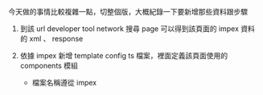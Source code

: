 今天做的事情比較複雜一點，切整個版，大概紀錄一下要新增那些資料跟步驟

1. 到該 url developer tool network 搜尋 page 可以得到該頁面的 impex 資料的 xml 、 response

2. 依據 impex 新增 template config ts 檔案，裡面定義該頁面使用的 components 模組
   * 檔案名稱遵從 impex <template> 欄位
   * slot 需添加 impex 內所有 contentSlot <position> 此資料影響 UI 排版次序
   * commonSlot 包含共用 slot ex. sitelogo sitelanguage

3. 將上述新增的 ts 檔案路徑綁定到 index.ts 共同匯出給 page-layout.config.ts 使用
4. 將上述新增的 ts 檔案元件匯入新增綁定到 page-layout.config.ts
5. 將上述新增的 ts 檔案元件匯入新增綁定到 template-style-config.ts
6. 頁面 scss 檔名參考 e2-promotion-multiple-brand-page.scss 新增到指定位置 assets\scss\pages
7. 將 scss 路徑添加到 group\projects\pnshk\src\assets\scss\components\slot\_index.scss
8. 將 scss 路徑添加到 angular.json
9. component 分為 ( 全新 pns_fronted? / 共用 )
   * 新增共用 component 首先搜尋該元件的 module typecode 確認名稱是否跟 impex 相同
   * 透過 module 內的 ConfigModule.withConfig 去串接元件，如果是新的 module 需到 gl-dev-migrate.module.ts 註冊
  

## 修改

---

D:\Desk\Cases\Zilu\Case\group\Project\angular.json

"styles": [
              {
                "input": "projects/pnshk/src/assets/scss/pages/e2-food-angel-page.scss",
                "bundleName": "e2-food-angel-page",
                "inject": false
              }
          ]

---

D:\Desk\Cases\Zilu\Case\group\Project\projects\pnshk\src\app\modules\gl-dev-migrate.module.ts

import { PnsAccountOrderHistoryDetailModule } from '../../components/account/pns-account-order-history-detail/pns-account-order-history-detail.module';
import { PnsAccountOrderHistoryEnquiryModule } from '../../components/account/pns-account-order-history-enquiry/pns-account-order-history-enquiry.module';
import { PnsAccountOrderHistoryReviewModule } from '../../components/account/pns-account-order-history-review/pns-account-order-history-review.module';
import { PnsEstampDescriptionModule } from '../../components/account/pns-estamp-description/pns-estamp-description.module';
import { PnsEstampRedemptionProductsModule } from '../../components/account/pns-estamp-redemption-products/pns-estamp-redemption-products.module';
import { PnsEstampTitleModule } from '../../components/account/pns-estamp-title/pns-estamp-title.module';
import { PnsOrderTitleModule } from '../../components/account/pns-order-title/pns-order-title.module';
import { PnsRecentOrderModule } from '../../components/account/pns-recent-order/pns-recent-order.module';
import { E2BundlePageModule } from '../../components/bundle/e2-bundle-page/e2-bundle-page.module';
import { PnsShareShoppingListModule } from '../../components/cart/pns-share-shopping-list/pns-share-shopping-list.module';
import { PnsFaqContentModule } from '../../components/cms/pns-faq-content/pns-faq-content.module';
import { PnsFaqTitleModule } from '../../components/cms/pns-faq-title/pns-faq-title.module';
import { PnsProductCategoryModule } from '../../components/cms/pns-product-category/pns-product-category.module';
import { PnsHotPotSummerModule } from '../../components/homepage/pns-hot-pot-summer/pns-hot-pot-summer.module';
import { PnsPromoCategoryTabModule } from '../../components/homepage/pns-promo-category-tab/pns-promo-category-tab.module';
import { PnsPromotionBannerModule } from '../../components/homepage/pns-promotion-banner/pns-promotion-banner.module';
import { PnsPromotionProductModule } from '../../components/homepage/pns-promotion-product/pns-promotion-product.module';
import { PnsAlertNotifyMeModule } from '../../components/other/pns-alert-notify-me/pns-alert-notify-me.module';
import { PnsHelpFaqModule } from '../../components/other/pns-help-faq/pns-help-faq.module';
import { PnsStaticMenuModule } from '../../components/other/pns-static-menu/pns-static-menu.module';
import { PnsBrandLogoModule } from '../../components/product/pns-brand-logo/pns-brand-logo.module';
import { PnsPromotionDetailsModule } from '../../components/product/pns-promotion-details/pns-promotion-details.module';

imports: [
PnsHelpFaqModule,
]

---

D:\Desk\Cases\Zilu\Case\group\Project\projects\pnshk\src\app\page-layout\page-layout.config.ts

import {
  FoodAngelPageConfig,
} from './page-template';

layoutSlots: {
      ...FoodAngelPageConfig,
}

---

D:\Desk\Cases\Zilu\Case\group\Project\projects\pnshk\src\app\page-layout\template-style-config.ts

export const templateStyle = {
  e2EstampCampaignRedemptionProductPageTemplate:'e2-estamp-campaignredemption-product-page',
  e2FoodAngelPageTemplate: 'e2-food-angel-page',
}

---

D:\Desk\Cases\Zilu\Case\group\Project\projects\pnshk\src\app\page-layout\page-template\index.ts

export * from './e2-new-account-review-by-token-page.config';

---

## 新增

D:\Desk\Cases\Zilu\Case\group\Project\projects\pnshk\src\app\page-layout\page-template\e2-food-angel-page.config.ts

import { LayoutSlotConfig } from '@spartacus/storefront';
import { commonSlots } from './shared/common-slots.config';

export const FoodAngelPageConfig: LayoutSlotConfig = {
  e2FoodAngelPageTemplate: {
    ...commonSlots,
    md: {
      slots: [
        'FoodAngelTopBanner',
        'FoodAngelIntroduction',
        'FoodAngelCategoryList',
        'FoodAngelEvent',
        'FoodAngelPastEvent',
        'FoodAngelFaq',
        'FoodAngelMachine',
        'FoodAngelTandC',
      ],
    },
    xs: {
      slots: [
        'FoodAngelTopBanner',
        'FoodAngelIntroduction',
        'FoodAngelCategoryList',
        'FoodAngelEvent',
        'FoodAngelPastEvent',
        'FoodAngelFaq',
        'FoodAngelMachine',
        'FoodAngelTandC',
      ],
    },
  },
};

---

D:\Desk\Cases\Zilu\Case\group\Project\projects\pnshk\src\assets\img\pns-help-faq-arrow.svg

<svg width="20" height="15" viewBox="0 0 20 15" fill="none" xmlns="http://www.w3.org/2000/svg">
    <path d="m10 4.512 7.561 9.262c.558.684 1.463.684 2.02 0 .559-.683.559-1.791 0-2.475L11.012.8C10.451.116 9.547.116 8.99.8L.418 11.3c-.557.684-.557 1.792 0 2.475.558.684 1.463.684 2.02 0L10 4.512z" fill="#80C341"/>
</svg>

---

D:\Desk\Cases\Zilu\Case\group\Project\projects\pnshk\src\assets\scss\pages\e2-food-angel-page.scss

@import '../general';

.e2FoodAngelPageTemplate {
  @extend %pnsFoodAngelTandC !optional;
  @extend %pnsFoodAngelTopBanner !optional;
  @extend %pnsFoodAngelEvent !optional;
  @extend %pnsFoodAngelPastEvent !optional;
  @extend %pnsFoodAngelIntroduction !optional;
  @extend %pnsFoodAngelFaq !optional;
  @extend %pnsFoodAngelCategoryList !optional;
  @extend %pnsFoodAngelMachine !optional;
  @include showTemplate;

  background-color: #faf8f1;
  clear: both;
  min-width: 100%;
  .FoodAngelTopBanner {
    img {
      position: absolute;
      top: 0;
      left: 0;
      width: 100%;
    }
    @media (max-width: 600px) {
      img {
        margin-left: -250px;
        min-width: 230%;
        overflow: hidden;
      }
    }
  }
  .FoodAngelIntroduction,
  .FoodAngelCategoryList,
  .FoodAngelEvent,
  .FoodAngelPastEvent,
  .FoodAngelFaq,
  .FoodAngelMachine,
  .FoodAngelTandC {
    width: 100%;
    max-width: 1280px;
    padding: 0 90px;
    margin: 0 auto;
    display: grid;
    margin-top: 60px;
    @include breakpoint(sm-max) {
      padding: 0 10px;
    }
  }
  .FoodAngelIntroduction {
    margin-top: 500px;
    img {
      display: block;
      margin: 0 auto;
    }
    div {
      margin-top: 20px;
      font-family: PingFangHK;
      font-size: 16px;
      line-height: 1.8;
      letter-spacing: 2px;
      text-align: center;
      color: #434542;
    }
    @media (max-width: 600px) {
      margin-top: 300px;
    }
  }

  .FoodAngelPastEvent {
    margin-top: 60px;
    img {
      margin-top: 60px;
      display: block;
      margin: 0 auto;
    }
    div {
      margin-top: 20px;
      font-family: PingFangHK;
      font-size: 16px;
      line-height: 1.8;
      letter-spacing: 2px;
      text-align: center;
      color: #434542;
    }
  }
  @media (max-width: 600px) {
    .FoodAngelCategoryList {
      display: grid;
      flex-wrap: wrap;
      grid-template-columns: 160px 160px;

      e2-banner:nth-child(2),
      e2-banner:nth-child(6) {
        img {
          position: relative;
          top: 30px;
        }
      }
      e2-banner {
        width: 148.2px;
        height: 106.7px;
        border-radius: 100px;
        margin-top: 80px;
        background-color: hsl(91, 52%, 51%, 0.1);
        a {
          text-decoration: none;
          position: relative;
          bottom: 20px;
          img {
            width: 122.5px;
            height: 122.5px;
            margin-left: 30px;
            position: relative;
            top: 6px;
          }
          p {
            padding-top: 5px;
            height: 40px;
            width: 150px;
            font-size: 16px;
            text-align: center;
            border-radius: 33px;
            background-color: #fff;
            color: #80c341;
          }
        }
      }
    }
  }
  @media (min-width: 600px) {
    .FoodAngelCategoryList {
      display: flex;
      flex-wrap: wrap;
      justify-content: space-around;
      e2-banner:nth-child(2),
      e2-banner:nth-child(6) {
        img {
          position: relative;
          top: 50px;
        }
      }
      e2-banner {
        padding: 15px;
        a {
          text-decoration: none;
          img {
            position: relative;
            top: 10px;
            width: 200px;
            height: 200px;
          }
          p {
            padding-top: 5px;
            bottom: 10px;
            font-size: 24px;
            text-align: center;
            border-radius: 33px;
            background-color: #fff;
            height: 40px;
            width: 200px;
            color: #80c341;
          }
        }
      }
    }
  }
  @media (max-width: 600px) {
    .FoodAngelFaq {
      margin-top: 60px;
      padding-bottom: 30px;

      e2-media {
        img {
          display: block;
          margin: 0;
        }
      }
      pns-help-faq {
        width: 330px;
        height: auto;
        background-color: #fff;
        justify-content: space-between;
        align-items: center;
        margin-top: 30px;
        font-family: PingFangHK;
        border-radius: 20px;
        padding: 20px;
        box-shadow: 0 0 20px 0 rgba(0, 0, 0, 0.1);
        .faq-item {
          cursor: pointer;
          color: #80c341;
          font-size: 20px;
          font-weight: 600;
          letter-spacing: 2px;
          border-radius: 20px;
          .arrow-down {
            transform: rotate(180deg);
          }
          img {
            float: right;
            position: relative;
            bottom: 20px;
          }
        }
        .faq-response {
          display: flex;
          flex-direction: row;
          padding-top: 16px;
          .content {
            font-size: 16px;
            line-height: 1.8;
            letter-spacing: 2px;
            text-align: left;
            color: #979797;
            width: 320px;
            height: 580px;
          }
          .logo {
            display: none;
          }
        }
      }
    }
  }

  @media (min-width: 600px) {
    .FoodAngelFaq {
      margin-top: 60px;
      padding-bottom: 30px;

      e2-media {
        img {
          display: block;
          margin: 0 auto;
        }
      }

      pns-help-faq {
        width: 980px;
        height: auto;
        background-color: #fff;
        justify-content: space-between;
        align-items: center;
        margin-top: 30px;
        font-family: PingFangHK;
        border-radius: 20px;
        padding: 20px;
        box-shadow: 0 0 20px 0 rgba(0, 0, 0, 0.1);
        .faq-item {
          cursor: pointer;
          color: #80c341;
          font-size: 24px;
          font-weight: 600;
          letter-spacing: 2px;
          border-radius: 20px;
          .arrow-down {
            transform: rotate(180deg);
          }
          img {
            float: right;
            position: relative;
            bottom: 25px;
          }
        }

        .faq-response {
          display: flex;
          flex-direction: row;
          padding-top: 16px;
          .content {
            font-size: 14px;
            line-height: 1.8;
            letter-spacing: 2px;
            text-align: left;
            color: #979797;
            width: 763px;
            height: 200px;
          }
          img {
            margin-right: 20px;
            width: 140px;
            height: 170px;
          }
        }
      }
    }
  }

  @media (max-width: 600px) {
    .FoodAngelMachine {
      display: flex;
      flex-direction: row;
      flex-wrap: wrap;
      e2-banner:first-child,
      e2-banner:nth-child(2) {
        width: 160px;
        height: 200px;
      }
      e2-banner:nth-child(3) {
        display: block;
        margin: 0 auto;
      }
      e2-banner:nth-child(4) {
        display: block;
        margin: 0 auto;
        margin-bottom: 20px;
        img {
          margin-top: 40px;
        }
      }
      e2-paragraph {
        line-height: 1.8;
        margin-bottom: 60px;
        font-size: 14px;
        text-align: center;
        border-radius: 33px;
        letter-spacing: 2px;
        font-family: PingFangHK;
        color: #434542;
      }
      e2-banner:nth-last-child(1),
      e2-banner:nth-last-child(2),
      e2-banner:nth-last-child(3) {
        width: 100px;
        height: 149px;
        background-color: #fff;
        margin-right: 8px;
        img {
          padding-top: 20px;
          width: 105px;
          height: 129px;
        }
      }
    }
  }
  @media (min-width: 600px) {
    .FoodAngelMachine {
      display: flex;
      flex-direction: row;
      flex-wrap: wrap;

      e2-banner:first-child,
      e2-banner:nth-child(2),
      e2-banner:nth-child(3) {
        display: block;
        margin: 0 auto;
      }
      e2-banner:nth-child(4) {
        display: block;
        margin: 0 auto;
        margin-bottom: 20px;
        img {
          margin-top: 60px;
        }
      }
      e2-paragraph {
        margin-bottom: 60px;
        font-size: 16px;
        text-align: center;
        border-radius: 33px;
        letter-spacing: 2px;
        line-height: 1.8;
        font-family: PingFangHK;
        color: #434542;
      }
      e2-banner:nth-last-child(1),
      e2-banner:nth-last-child(2),
      e2-banner:nth-last-child(3) {
        width: 226px;
        height: 301px;
        background-color: #fff;
        margin: 60px;
        img {
          padding-top: 20px;
          width: 213px;
          height: 261px;
        }
      }
    }
  }
  @media (max-width: 600px) {
    .FoodAngelTandC {
      pns-help-faq {
        width: 330px;
        height: auto;
        background-color: #fff;
        justify-content: space-between;
        align-items: center;
        margin-top: 30px;
        font-family: PingFangHK;
        border-radius: 20px;
        padding: 20px;
        box-shadow: 0 0 20px 0 rgba(0, 0, 0, 0.1);
        .faq-item {
          cursor: pointer;
          color: #80c341;
          font-size: 16px;
          font-weight: 600;
          letter-spacing: 2px;
          border-radius: 20px;
          .arrow-down {
            transform: rotate(180deg);
          }
          img {
            float: right;
            position: relative;
            bottom: 25px;
          }
        }
        .faq-response {
          display: flex;
          flex-direction: row;
          padding-top: 16px;
          .content {
            font-size: 14px;
            line-height: 1.8;
            letter-spacing: 2px;
            text-align: left;
            color: #979797;
            width: 300px;
            height: auto;
          }
          img {
            display: none;
          }
        }
      }
    }
  }
  @media (min-width: 600px) {
    .FoodAngelTandC {
      position: relative;
      left: 350px;

      pns-help-faq {
        width: 470px;
        max-height: auto;
        background-color: #fff;
        align-items: center;
        margin-top: 30px;
        font-family: PingFangHK;
        border-radius: 20px;
        padding: 20px;
        box-shadow: 0 0 20px 0 rgba(0, 0, 0, 0.1);
        .faq-item {
          cursor: pointer;
          color: #80c341;
          font-size: 24px;
          font-weight: 600;
          letter-spacing: 2px;
          border-radius: 20px;
          .arrow-down {
            transform: rotate(180deg);
          }
          img {
            float: right;
            position: relative;
            bottom: 25px;
          }
        }

        .faq-response {
          display: flex;
          flex-direction: row;
          .content {
            align-self: stretch;
            font-family: PingFangHK;
            font-size: 12px;
            line-height: 1.8;
            letter-spacing: 2px;
            text-align: left;
            color: #979797;
          }
          .log {
            visibility: hidden;
          }
        }
      }
    }
  }
}

---

D:\Desk\Cases\Zilu\Case\group\Project\projects\pnshk\src\components\other\pns-help-faq\pns-help-faq.component.html

<ng-container *ngIf="component$ | async as data">
  <div class="faq-item" (click)="isActive$.next(!isActive$.value)">
    <div class="faq-context">{{ data.question }}</div>
    <img
      src="assets/img/pns-help-faq-arrow.svg"
      [ngClass]="(isActive$ | async) ? 'arrow-up' : 'arrow-down'"
    />
  </div>

  <div
    class="faq-response"
    [class.active]="isActive$ | async"
    *ngIf="isActive$ | async"
  >
    <div class="content" [innerHTML]="data.answer"></div>
    <div class="logo">
      <img alt="" src="assets/img/share/food_angel_img.png" />
    </div>
  </div>
</ng-container>

---

D:\Desk\Cases\Zilu\Case\group\Project\projects\pnshk\src\components\other\pns-help-faq\pns-help-faq.component.ts

import { Component, OnDestroy, OnInit } from '@angular/core';
import { E2HelpFaqCMSComponent } from '@elab/e2-lib/core';
import { CmsService } from '@spartacus/core';
import { CmsComponentData } from '@spartacus/storefront';
import { BehaviorSubject, Observable } from 'rxjs';
import { map, switchMap, take, tap } from 'rxjs/operators';

@Component({
  selector: 'pns-help-faq',
  templateUrl: './pns-help-faq.component.html',
})
export class PnsHelpFaqComponent implements OnInit, OnDestroy {
  component$: Observable<E2HelpFaqCMSComponent> = this.cmsService
    .getContentSlot('FoodAngelFaq')
    .pipe(
      map(p => p.components),
      map(components =>
        components.filter(item => item.typeCode === 'E2HelpFaqComponent')
      ),
      switchMap(components =>
        this.componentData.data$.pipe(
          take(1),
          tap(data => {
            if (data && components.length > 0) {
              this.isActive$.next(data.uid === components[0].uid);
            }
          })
        )
      )
    );

  isActive$ = new BehaviorSubject(false);

  constructor(
    private cmsService: CmsService,
    public componentData: CmsComponentData<E2HelpFaqCMSComponent>
  ) {}

  ngOnInit(): void {}

  ngOnDestroy(): void {
    this.isActive$?.unsubscribe();
  }
}

---

D:\Desk\Cases\Zilu\Case\group\Project\projects\pnshk\src\components\other\pns-help-faq\pns-help-faq.module.ts

import { CommonModule } from '@angular/common';
import { NgModule } from '@angular/core';
import { ConfigModule } from '@spartacus/core';
import { PnsHelpFaqComponent } from './pns-help-faq.component';

@NgModule({
  declarations: [PnsHelpFaqComponent],
  imports: [
    CommonModule,
    ConfigModule.withConfig({
      cmsComponents: {
        E2HelpFaqComponent: {
          component: PnsHelpFaqComponent,
        },
      },
    }),
  ],
})
export class PnsHelpFaqModule {}

---
        
